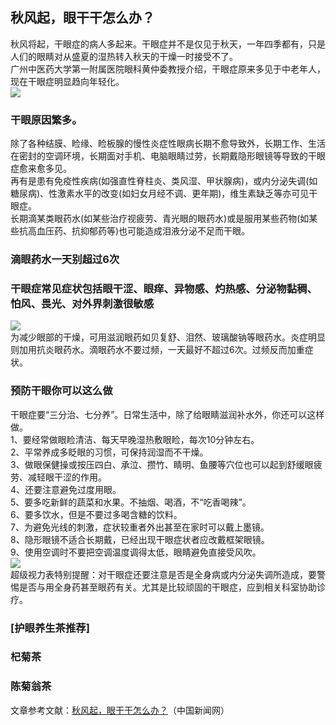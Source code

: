 ## 秋风起，眼干干怎么办？  
秋风将起，干眼症的病人多起来。干眼症并不是仅见于秋天，一年四季都有，只是人们的眼睛对从盛夏的湿热转入秋天的干燥一时接受不了。  
广州中医药大学第一附属医院眼科黄仲委教授介绍，干眼症原来多见于中老年人，现在干眼症明显趋向年轻化。  
![](http://cdncms.v-keep.cn/wp-content/uploads/2019/08/007Gbmbtzy7stVzykwn67690.jpg)  
### 干眼原因繁多。  
除了各种结膜、睑缘、睑板腺的慢性炎症性眼病长期不愈导致外，长期工作、生活在密封的空调环境，长期面对手机、电脑眼睛过劳，长期戴隐形眼镜等导致的干眼症愈来愈多见。  
再有是患有免疫性疾病(如强直性脊柱炎、类风湿、甲状腺病)，或内分泌失调(如糖尿病)、性激素水平的改变(如妇女月经不调、更年期)，维生素缺乏等亦可见干眼症。  
长期滴某类眼药水(如某些治疗视疲劳、青光眼的眼药水)或是服用某些药物(如某些抗高血压药、抗抑郁药等)也可能造成泪液分泌不足而干眼。  
### 滴眼药水一天别超过6次  
### 干眼症常见症状包括眼干涩、眼痒、异物感、灼热感、分泌物黏稠、怕风、畏光、对外界刺激很敏感  
![](http://cdncms.v-keep.cn/wp-content/uploads/2019/08/timg134.jpg)  
为减少眼部的干燥，可用滋润眼药如贝复舒、泪然、玻璃酸钠等眼药水。炎症明显则加用抗炎眼药水。滴眼药水不要过频，一天最好不超过6次。过频反而加重症状。  
### 预防干眼你可以这么做  
干眼症要“三分治、七分养”。日常生活中，除了给眼睛滋润补水外，你还可以这样做。  
1、要经常做眼睑清洁、每天早晚湿热敷眼睑，每次10分钟左右。  
2、平常养成多眨眼的习惯，可保持润湿而不干燥。  
3、做眼保健操或按压四白、承泣、攒竹、睛明、鱼腰等穴位也可以起到舒缓眼疲劳、减轻眼干涩的作用。  
4、还要注意避免过度用眼。  
5、要多吃新鲜的蔬菜和水果。不抽烟、喝酒，不“吃香喝辣”。  
6、要多饮水，但是不要过多喝含糖的饮料。  
7、为避免光线的刺激，症状较重者外出甚至在家时可以戴上墨镜。  
8、隐形眼镜不适合长期戴，已经出现干眼症状者应改戴框架眼镜。  
9、使用空调时不要把空调温度调得太低，眼睛避免直接受风吹。  
![](http://cdncms.v-keep.cn/wp-content/uploads/2019/08/7bbb4e1780b542238da4bc73faecc00b_th.jpg)  
超级视力表特别提醒：对干眼症还要注意是否是全身病或内分泌失调所造成，要警惕是否与用全身药甚至眼药有关。尤其是比较顽固的干眼症，应到相关科室协助诊疗。  
### [护眼养生茶推荐]  
### 杞菊茶  
### 陈菊翁茶  
文章参考文献：<a href="http://www.chinanews.com/life/2018/10-17/8652098.shtml">秋风起，眼干干怎么办？</a>（中国新闻网）  
